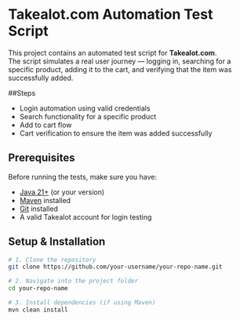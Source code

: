 # Takealot.com Automation Test Script

This project contains an automated test script for **Takealot.com**.  
The script simulates a real user journey — logging in, searching for a specific product, adding it to the cart, and verifying that the item was successfully added.

##Steps

- Login automation using valid credentials  
- Search functionality for a specific product  
- Add to cart flow  
- Cart verification to ensure the item was added successfully


## Prerequisites

Before running the tests, make sure you have:

- [Java 21+](https://www.oracle.com/java/technologies/downloads/) (or your version)  
- [Maven](https://maven.apache.org/) installed  
- [Git](https://git-scm.com/) installed  
- A valid Takealot account for login testing

## Setup & Installation

```bash
# 1. Clone the repository
git clone https://github.com/your-username/your-repo-name.git

# 2. Navigate into the project folder
cd your-repo-name

# 3. Install dependencies (if using Maven)
mvn clean install
